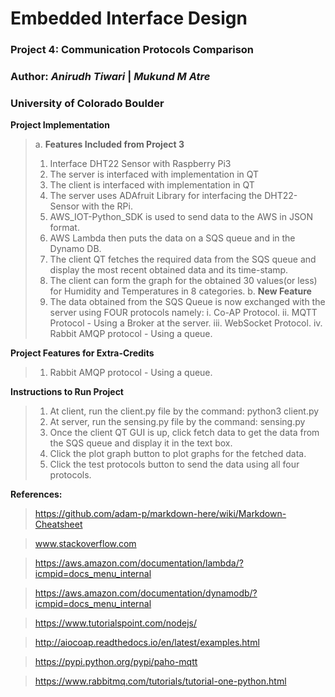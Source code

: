 # Embedded Interface Design
### Project 4: Communication Protocols Comparison
### Author: *Anirudh Tiwari*  |  *Mukund M Atre*
### University of Colorado Boulder  

**Project Implementation**  
>a. **Features Included from Project 3**
>1. Interface DHT22 Sensor with Raspberry Pi3
>2. The server is interfaced with implementation in QT
>3. The client is interfaced with implementation in QT
>4. The server uses ADAfruit Library for interfacing the DHT22-Sensor with the RPi.
>5. AWS_IOT-Python_SDK is used to send data to the AWS in JSON format.
>6. AWS Lambda then puts the data on a SQS queue and in the Dynamo DB.
>7. The client QT fetches the required data from the SQS queue and display the most recent obtained data and its time-stamp.  
>8. The client can form the graph for the obtained 30 values(or less) for Humidity and Temperatures in 8 categories.
>b. **New Feature**
>1. The data obtained from the SQS Queue is now exchanged with the server using FOUR protocols namely:
>i. Co-AP Protocol.
>ii. MQTT Protocol - Using a Broker at the server.
>iii. WebSocket Protocol.
>iv. Rabbit AMQP protocol - Using a queue.


**Project Features for Extra-Credits**  
>1. Rabbit AMQP protocol - Using a queue.


**Instructions to Run Project**
>1. At client, run the client.py file by the command: python3 client.py
>2. At server, run the sensing.py file by the command: sensing.py
>3. Once the client QT GUI is up, click fetch data to get the data from the SQS queue and display it in the text box.
>4. Click the plot graph button to plot graphs for the fetched data.
>5. Click the test protocols button to send the data using all four protocols.


**References:**  
> https://github.com/adam-p/markdown-here/wiki/Markdown-Cheatsheet

> www.stackoverflow.com

> https://aws.amazon.com/documentation/lambda/?icmpid=docs_menu_internal

> https://aws.amazon.com/documentation/dynamodb/?icmpid=docs_menu_internal

> https://www.tutorialspoint.com/nodejs/

> http://aiocoap.readthedocs.io/en/latest/examples.html

> https://pypi.python.org/pypi/paho-mqtt

> https://www.rabbitmq.com/tutorials/tutorial-one-python.html
